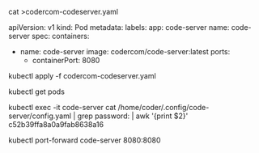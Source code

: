 cat >codercom-codeserver.yaml
      
apiVersion: v1
kind: Pod
metadata:
  labels:
    app: code-server
  name: code-server
spec:
  containers:
  - name: code-server
    image: codercom/code-server:latest
    ports:
    - containerPort: 8080
    
kubectl apply -f codercom-codeserver.yaml

kubectl get pods

kubectl exec -it code-server  cat /home/coder/.config/code-server/config.yaml |  grep password: | awk '{print $2}'
c52b39ffa8a0a9fab8638a16

kubectl port-forward code-server 8080:8080
